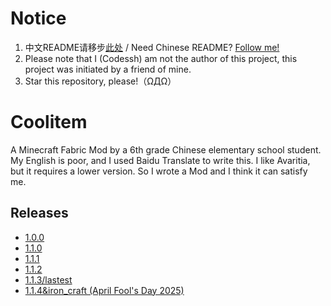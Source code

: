 # Notice

1. 中文README请移步[此处](./README-cn.md) / Need Chinese README? [Follow me!](./README-cn.md)
2. Please note that I (Codessh) am not the author of this project, this project was initiated by a friend of mine.
3. Star this repository, please!（ΩДΩ）

# Coolitem

A Minecraft Fabric Mod by a 6th grade Chinese elementary school student.
My English is poor, and I used Baidu Translate to write this.
I like Avaritia, but it requires a lower version. So I wrote a Mod and I think it can satisfy me.

## Releases

- [1.0.0           ](../../releases/tag/1.0.0)
- [1.1.0           ](../../releases/tag/1.1.0)
- [1.1.1           ](../../releases/tag/1.1.1)
- [1.1.2           ](../../releases/tag/1.1.2)
- [1.1.3/lastest   ](../../releases/tag/1.1.3)
- [1.1.4&iron_craft (April Fool's Day 2025)](../../releases/tag/1.1.4%26iron_craft)


<!-- markdownlint-disable-file required-headings -->
